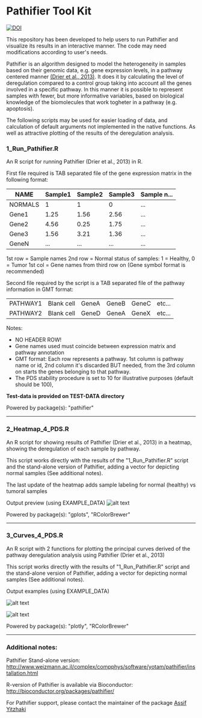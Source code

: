# Pathifier Tool Kit
[![DOI](https://zenodo.org/badge/35399106.svg)](https://zenodo.org/badge/latestdoi/35399106)

This repository has been developed to help users to run Pathifier and visualize its results 
in an interactive manner. The code may need modifications according to user's needs.

Pathifier is an algorithm designed to model the heterogeneity in samples 
based on their genomic data, e.g. gene expression levels, in a pathway 
centered manner [(Drier et al., 2013)](https://doi.org/10.1073/pnas.1219651110). 
It does it by calculating the level of deregulation compared
to a control group taking into account all the genes involved in a specific
pathway. In this manner it is possible to represent samples with fewer, but
more informative variables, based on biological knowledge of the biomolecules
that work togheter in a pathway (e.g. apoptosis).

The following scripts may be used for easier loading of data, and calculation 
of default arguments not implemented in the native functions. As well as attractive
plotting of the results of the deregulation analysis.

### 1_Run_Pathifier.R

An R script for running Pathifier (Drier et al., 2013) in R.

First file required is TAB separated file of the gene expression matrix in the
following format:

|NAME|Sample1|Sample2|Sample3|Sample n...|
|---|---|---|---|---|
|NORMALS|1|1|0|...|
|Gene1|1.25|1.56|2.56|...|
|Gene2|4.56|0.25|1.75|...|
|Gene3|1.56|3.21|1.36|...|
|GeneN|...|...|...|...|

1st row = Sample names
2nd row = Normal status of samples: 1 = Healthy, 0 = Tumor
1st col = Gene names from third row on (Gene symbol format is recommended)

Second file required by the script is a TAB separated file of the pathway
information in GMT format:

|||||||
|---|---|---|---|---|---|
|PATHWAY1|Blank cell|GeneA|GeneB|GeneC|etc...|
|PATHWAY2|Blank cell|GeneD|GeneA|GeneX|etc...|

Notes:
+ NO HEADER ROW!
+ Gene names used must coincide between expression matrix and pathway annotation
+ GMT format: Each row represents a pathway. 1st column is pathway name or id, 
2nd column it's discarded BUT needed, from the 3rd column on starts the genes 
belonging to that pathway.
+ The PDS stability procedure is set to 10 for illustrative purposes (default should be 100), 

**Test-data is provided on TEST-DATA directory**

Powered by package(s): "pathifier"

---
### 2_Heatmap_4_PDS.R

An R script for showing results of Pathifier (Drier et al., 2013)
in a heatmap, showing the deregulation of each sample by pathway.

This script works directly with the results of the "1_Run_Pathifier.R" script 
and the stand-alone version of Pathifier, adding a vector for depicting
normal samples (See additional notes).

The last update of the heatmap adds sample labeling for normal (healthy) vs 
tumoral samples

Output preview (using EXAMPLE_DATA)
![alt text][heatmap]

Powered by package(s): "gplots", "RColorBrewer"

---
### 3_Curves_4_PDS.R

An R script with 2 functions for plotting the principal curves derived of the 
pathway deregulation analysis using Pathifier (Drier et al., 2013)

This script works directly with the results of "1_Run_Pathifier.R" script and
the stand-alone version of Pathifier, adding a vector for depicting normal 
samples (See additional notes).

Output examples (using EXAMPLE_DATA)

![alt text][princurve]

![alt text][princurvedata]

Powered by package(s): "plotly", "RColorBrewer"

---
### Additional notes:
Pathifier Stand-alone version: http://www.weizmann.ac.il/complex/compphys/software/yotam/pathifier/installation.html

R-version of Pathifier is available via Bioconductor:
http://bioconductor.org/packages/pathifier/

For Pathifier support, please contact the maintainer of the package [Assif Yitzhaki](assif.yitzhaky@weizmann.ac.il)

[heatmap]: https://raw.githubusercontent.com/AngelCampos/Pathifier-Tool-Kit/master/heatmap.png "PDS Heatmap"
[princurve]: https://raw.githubusercontent.com/AngelCampos/Pathifier-Tool-Kit/master/PathwayCurve.png "Principal Curve of an example pathway"
[princurvedata]: https://raw.githubusercontent.com/AngelCampos/Pathifier-Tool-Kit/master/PathwayCurveData.png "Principal curve and data points of an example pathway"
